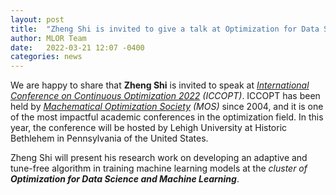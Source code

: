 ```yaml
---
layout: post
title:  "Zheng Shi is invited to give a talk at Optimization for Data Science and Machine Learning of ICCOPT 2022!"
author: MLOR Team
date:   2022-03-21 12:07 -0400
categories: news
---
```

<style>
.center {
  display: block;
  margin-left: auto;
  margin-right: auto;
  width: 50%;
}
img {
  border: 2px solid #555;
}
</style>
<script src="https://kit.fontawesome.com/7812f4f196.js" crossorigin="anonymous"></script>

We are happy to share that <b>Zheng Shi</b><a href="https://www.linkedin.com/in/zhengmartinshi/"><i class="fab fa-linkedin"></i></a> is invited to speak at <em><a href="http://www.mathopt.org/">International Conference on Continuous Optimization 2022</a> (ICCOPT)</em>. ICCOPT has been held by <em><a href="http://www.mathopt.org/">Machematical Optimization Society</a> (MOS)</em> since 2004, and it is one of the most impactful academic conferences in the optimization field. In this year, the conference will be hosted by Lehigh University at Historic Bethlehem in Pennsylvania of the United States.

Zheng Shi will present his research work on developing an adaptive and tune-free algorithm in training machine learning models at the <em>cluster of <b>Optimization for Data Science and Machine Learning</b></em>. 